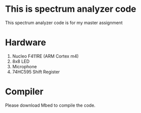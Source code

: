 # This is spectrum analyzer code
This spectrum analyzer code is for my master assignment

# Hardware
1) Nucleo F411RE (ARM Cortex m4)
2) 8x8 LED
3) Microphone
4) 74HC595 Shift Register

# Compiler
Please download Mbed to compile the code.
